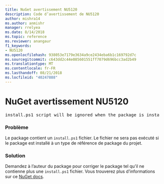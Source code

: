 ```yaml
---
title: NuGet avertissement NU5120
description: Code d’avertissement de NU5120
author: mishra14
ms.author: anmishr
manager: rrelyea
ms.date: 8/14/2018
ms.topic: reference
ms.reviewer: anangaur
f1_keywords:
- NU5120
ms.openlocfilehash: 938053e7179e3634a9ce2434eba6b1c169792d7c
ms.sourcegitcommit: c643dd2c44e085601551ff7079d696bcc3ad2b49
ms.translationtype: MT
ms.contentlocale: fr-FR
ms.lasthandoff: 08/21/2018
ms.locfileid: "40247888"
---
```

# <a name="nuget-warning-nu5120"></a>NuGet avertissement NU5120
<pre>install.ps1 script will be ignored when the package is installed after the migration.</pre>

### <a name="issue"></a>Problème

Le package contient un `install.ps1` fichier. Le fichier ne sera pas exécuté si le package est installé à un type de référence de package du projet.


### <a name="solution"></a>Solution

Demandez à l’auteur du package pour corriger le package tel qu’il ne contienne plus une `install.ps1` fichier. Vous trouverez plus d’informations sur ce [NuGet docs](https://docs.microsoft.com/en-us/nuget/reference/migrate-packages-config-to-package-reference).

